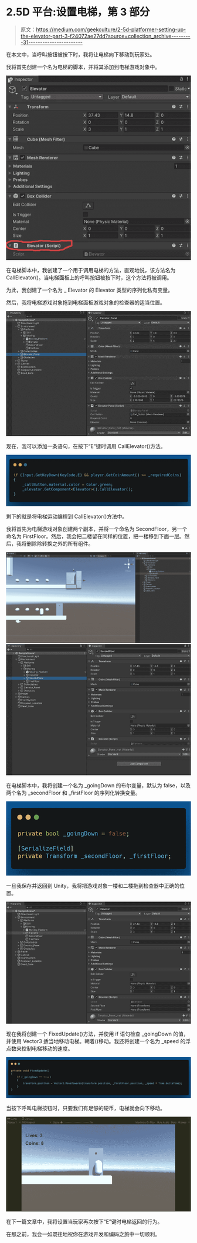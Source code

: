 # 2.5D 平台:设置电梯，第 3 部分

> 原文：<https://medium.com/geekculture/2-5d-platformer-setting-up-the-elevator-part-3-f24072ae27dd?source=collection_archive---------31----------------------->

在本文中，当呼叫按钮被按下时，我将让电梯向下移动到玩家处。

我将首先创建一个名为电梯的脚本，并将其添加到电梯游戏对象中。

![](img/5e0e52bd24f16ccfab36383c53540094.png)

在电梯脚本中，我创建了一个用于调用电梯的方法，直观地说，该方法名为 CallElevator()。当电梯面板上的呼叫按钮被按下时，这个方法将被调用。

为此，我创建了一个名为 _ Elevator 的 Elevator 类型的序列化私有变量。

然后，我将电梯游戏对象拖到电梯面板游戏对象的检查器的适当位置。

![](img/708408d42dc3e631d3ba798b1cd92e4c.png)

现在，我可以添加一条语句，在按下“E”键时调用 CallElevator()方法。

![](img/e8d5a039668ffe2f855c3a6624cfeb9e.png)

剩下的就是将电梯运动编程到 CallElevator()方法中。

我将首先为电梯游戏对象创建两个副本，并将一个命名为 SecondFloor，另一个命名为 FirstFloor。然后，我会把二楼留在同样的位置，把一楼移到下面一层。然后，我将删除除转换之外的所有组件。

![](img/e11157d7cdfd3d7063ec6e5efcb6de03.png)![](img/b7e0cf8368f7e9cf0f3034f48a7e2b6c.png)

在电梯脚本中，我将创建一个名为 _goingDown 的布尔变量，默认为 false，以及两个名为 _secondFloor 和 _firstFloor 的序列化转换变量。

![](img/58fdf42c679e2fe834f4307f6f1477a9.png)

一旦我保存并返回到 Unity，我将把游戏对象一楼和二楼拖到检查器中正确的位置。

![](img/9bb9226ca16f080fbea7b8b0661fd601.png)

现在我将创建一个 FixedUpdate()方法，并使用 if 语句检查 _goingDown 的值，并使用 Vector3 适当地移动电梯。朝着()移动。我还将创建一个名为 _speed 的浮点数来控制电梯移动的速度。

![](img/3ba7d1d0e15ba2a7950c127ecd4c0da7.png)

当按下呼叫电梯按钮时，只要我们有足够的硬币，电梯就会向下移动。

![](img/6d1649a4067f2060b2cacbdbbc374d5a.png)

在下一篇文章中，我将设置当玩家再次按下“E”键时电梯返回的行为。

在那之前，我会一如既往地祝你在游戏开发和编码之旅中一切顺利。